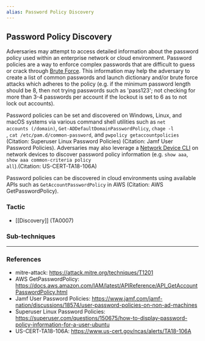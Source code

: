 ```yaml
---
alias: Password Policy Discovery
---
```


## Password Policy Discovery

Adversaries may attempt to access detailed information about the password policy used within an enterprise network or cloud environment. Password policies are a way to enforce complex passwords that are difficult to guess or crack through [Brute Force](https://attack.mitre.org/techniques/T1110). This information may help the adversary to create a list of common passwords and launch dictionary and/or brute force attacks which adheres to the policy (e.g. if the minimum password length should be 8, then not trying passwords such as 'pass123'; not checking for more than 3-4 passwords per account if the lockout is set to 6 as to not lock out accounts).

Password policies can be set and discovered on Windows, Linux, and macOS systems via various command shell utilities such as <code>net accounts (/domain)</code>, <code>Get-ADDefaultDomainPasswordPolicy</code>, <code>chage -l <username></code>, <code>cat /etc/pam.d/common-password</code>, and <code>pwpolicy getaccountpolicies</code> (Citation: Superuser Linux Password Policies) (Citation: Jamf User Password Policies). Adversaries may also leverage a [Network Device CLI](https://attack.mitre.org/techniques/T1059/008) on network devices to discover password policy information (e.g. <code>show aaa</code>, <code>show aaa common-criteria policy all</code>).(Citation: US-CERT-TA18-106A)

Password policies can be discovered in cloud environments using available APIs such as <code>GetAccountPasswordPolicy</code> in AWS (Citation: AWS GetPasswordPolicy).


### Tactic

- [[Discovery]] (TA0007)

### Sub-techniques


---
### References

- mitre-attack: https://attack.mitre.org/techniques/T1201
- AWS GetPasswordPolicy: https://docs.aws.amazon.com/IAM/latest/APIReference/API_GetAccountPasswordPolicy.html
- Jamf User Password Policies: https://www.jamf.com/jamf-nation/discussions/18574/user-password-policies-on-non-ad-machines
- Superuser Linux Password Policies: https://superuser.com/questions/150675/how-to-display-password-policy-information-for-a-user-ubuntu
- US-CERT-TA18-106A: https://www.us-cert.gov/ncas/alerts/TA18-106A
